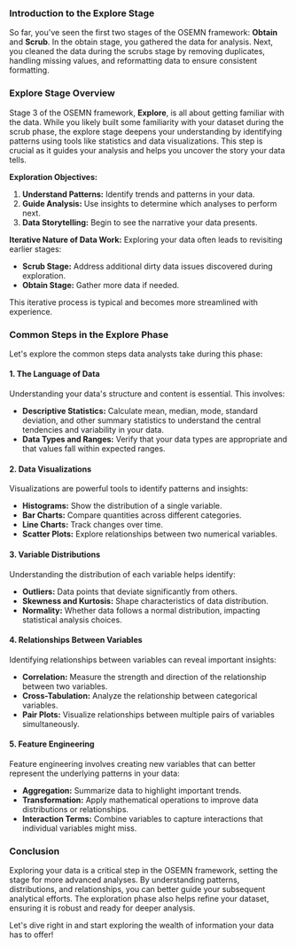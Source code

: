 ### Introduction to the Explore Stage

So far, you've seen the first two stages of the OSEMN framework: **Obtain** and **Scrub**. In the obtain stage, you gathered the data for analysis. Next, you cleaned the data during the scrubs stage by removing duplicates, handling missing values, and reformatting data to ensure consistent formatting.

### Explore Stage Overview

Stage 3 of the OSEMN framework, **Explore**, is all about getting familiar with the data. While you likely built some familiarity with your dataset during the scrub phase, the explore stage deepens your understanding by identifying patterns using tools like statistics and data visualizations. This step is crucial as it guides your analysis and helps you uncover the story your data tells.

**Exploration Objectives:**
1. **Understand Patterns:** Identify trends and patterns in your data.
2. **Guide Analysis:** Use insights to determine which analyses to perform next.
3. **Data Storytelling:** Begin to see the narrative your data presents.

**Iterative Nature of Data Work:**
Exploring your data often leads to revisiting earlier stages:
- **Scrub Stage:** Address additional dirty data issues discovered during exploration.
- **Obtain Stage:** Gather more data if needed.

This iterative process is typical and becomes more streamlined with experience.

### Common Steps in the Explore Phase

Let's explore the common steps data analysts take during this phase:

#### 1. The Language of Data
Understanding your data's structure and content is essential. This involves:
- **Descriptive Statistics:** Calculate mean, median, mode, standard deviation, and other summary statistics to understand the central tendencies and variability in your data.
- **Data Types and Ranges:** Verify that your data types are appropriate and that values fall within expected ranges.

#### 2. Data Visualizations
Visualizations are powerful tools to identify patterns and insights:
- **Histograms:** Show the distribution of a single variable.
- **Bar Charts:** Compare quantities across different categories.
- **Line Charts:** Track changes over time.
- **Scatter Plots:** Explore relationships between two numerical variables.

#### 3. Variable Distributions
Understanding the distribution of each variable helps identify:
- **Outliers:** Data points that deviate significantly from others.
- **Skewness and Kurtosis:** Shape characteristics of data distribution.
- **Normality:** Whether data follows a normal distribution, impacting statistical analysis choices.

#### 4. Relationships Between Variables
Identifying relationships between variables can reveal important insights:
- **Correlation:** Measure the strength and direction of the relationship between two variables.
- **Cross-Tabulation:** Analyze the relationship between categorical variables.
- **Pair Plots:** Visualize relationships between multiple pairs of variables simultaneously.

#### 5. Feature Engineering
Feature engineering involves creating new variables that can better represent the underlying patterns in your data:
- **Aggregation:** Summarize data to highlight important trends.
- **Transformation:** Apply mathematical operations to improve data distributions or relationships.
- **Interaction Terms:** Combine variables to capture interactions that individual variables might miss.

### Conclusion

Exploring your data is a critical step in the OSEMN framework, setting the stage for more advanced analyses. By understanding patterns, distributions, and relationships, you can better guide your subsequent analytical efforts. The exploration phase also helps refine your dataset, ensuring it is robust and ready for deeper analysis.

Let's dive right in and start exploring the wealth of information your data has to offer!